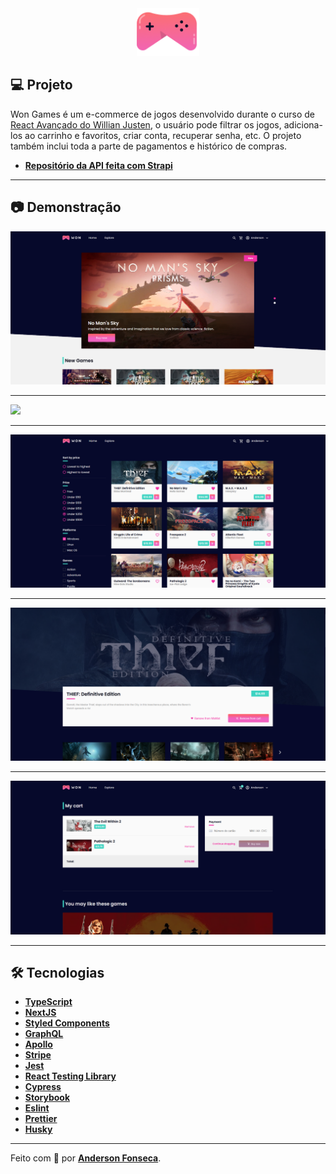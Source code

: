 <div align="center">
  <img src="./public/img/logo.png" width="100px"/>
</div>

## 💻 Projeto

Won Games é um e-commerce de jogos desenvolvido durante o curso de [React Avançado do Willian Justen](https://www.udemy.com/course/react-avancado/), o usuário pode filtrar os jogos, adiciona-los ao carrinho e favoritos, criar conta, recuperar senha, etc. O projeto também inclui toda a parte de pagamentos e histórico de compras.

- **[Repositório da API feita com Strapi](https://github.com/theandersonfonseca/won-games-api)**
___

## 📷 Demonstração

![](./github/home.png)

---

![](./github/sign.png)

---

![](./github/explore.png)

---

![](./github/game.png)

---

![](./github/cart.png)

---

## 🛠️ Tecnologias

- **[TypeScript](https://www.typescriptlang.org/)**
- **[NextJS](https://nextjs.org/)**
- **[Styled Components](https://styled-components.com/)**
- **[GraphQL](https://graphql.org/)**
- **[Apollo](https://www.apollographql.com/)**
- **[Stripe](https://stripe.com/br)**
- **[Jest](https://jestjs.io/)**
- **[React Testing Library](https://testing-library.com/docs/react-testing-library/intro)**
- **[Cypress](https://www.cypress.io/)**
- **[Storybook](https://storybook.js.org/)**
- **[Eslint](https://eslint.org/)**
- **[Prettier](https://prettier.io/)**
- **[Husky](https://github.com/typicode/husky)**

___

Feito com 💜 por **[Anderson Fonseca](https://github.com/theandersonfonseca)**.

